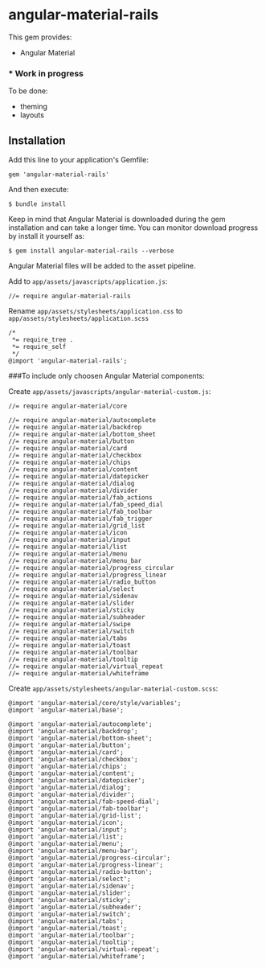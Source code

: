 # angular-material-rails

This gem provides:

* Angular Material

### * Work in progress
To be done:
  - theming
  - layouts

## Installation

Add this line to your application's Gemfile:

    gem 'angular-material-rails'

And then execute:

    $ bundle install

Keep in mind that Angular Material is downloaded during the gem installation and can take a longer time. You can monitor download progress by install it yourself as:

    $ gem install angular-material-rails --verbose

Angular Material files will be added to the asset pipeline. 

Add to `app/assets/javascripts/application.js`:

    //= require angular-material-rails

Rename `app/assets/stylesheets/application.css` to `app/assets/stylesheets/application.scss`

    /*
     *= require_tree .
     *= require_self
     */
    @import 'angular-material-rails';

###To include only choosen Angular Material components:

Create `app/assets/javascripts/angular-material-custom.js`:

    //= require angular-material/core
      
    //= require angular-material/autocomplete
    //= require angular-material/backdrop
    //= require angular-material/bottom_sheet
    //= require angular-material/button
    //= require angular-material/card
    //= require angular-material/checkbox
    //= require angular-material/chips
    //= require angular-material/content
    //= require angular-material/datepicker
    //= require angular-material/dialog
    //= require angular-material/divider
    //= require angular-material/fab_actions
    //= require angular-material/fab_speed_dial
    //= require angular-material/fab_toolbar
    //= require angular-material/fab_trigger
    //= require angular-material/grid_list
    //= require angular-material/icon
    //= require angular-material/input
    //= require angular-material/list
    //= require angular-material/menu
    //= require angular-material/menu_bar
    //= require angular-material/progress_circular
    //= require angular-material/progress_linear
    //= require angular-material/radio_button
    //= require angular-material/select
    //= require angular-material/sidenav
    //= require angular-material/slider
    //= require angular-material/sticky
    //= require angular-material/subheader
    //= require angular-material/swipe
    //= require angular-material/switch
    //= require angular-material/tabs
    //= require angular-material/toast
    //= require angular-material/toolbar
    //= require angular-material/tooltip
    //= require angular-material/virtual_repeat
    //= require angular-material/whiteframe

Create `app/assets/stylesheets/angular-material-custom.scss`:

    @import 'angular-material/core/style/variables';
    @import 'angular-material/base';
    
    @import 'angular-material/autocomplete';
    @import 'angular-material/backdrop';
    @import 'angular-material/bottom-sheet';
    @import 'angular-material/button';
    @import 'angular-material/card';
    @import 'angular-material/checkbox';
    @import 'angular-material/chips';
    @import 'angular-material/content';
    @import 'angular-material/datepicker';
    @import 'angular-material/dialog';
    @import 'angular-material/divider';
    @import 'angular-material/fab-speed-dial';
    @import 'angular-material/fab-toolbar';
    @import 'angular-material/grid-list';
    @import 'angular-material/icon';
    @import 'angular-material/input';
    @import 'angular-material/list';
    @import 'angular-material/menu';
    @import 'angular-material/menu-bar';
    @import 'angular-material/progress-circular';
    @import 'angular-material/progress-linear';
    @import 'angular-material/radio-button';
    @import 'angular-material/select';
    @import 'angular-material/sidenav';
    @import 'angular-material/slider';
    @import 'angular-material/sticky';
    @import 'angular-material/subheader';
    @import 'angular-material/switch';
    @import 'angular-material/tabs';
    @import 'angular-material/toast';
    @import 'angular-material/toolbar';
    @import 'angular-material/tooltip';
    @import 'angular-material/virtual-repeat';
    @import 'angular-material/whiteframe';

